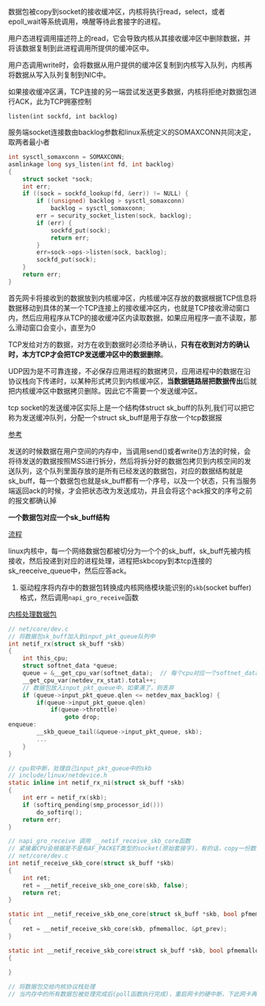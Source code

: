数据包被copy到socket的接收缓冲区，内核将执行read，select，或者epoll_wait等系统调用，唤醒等待此套接字的进程。

用户态进程调用描述符上的read，它会导致内核从其接收缓冲区中删除数据，并将该数据复制到此进程调用所提供的缓冲区中。

用户态调用write时，会将数据从用户提供的缓冲区复制到内核写入队列，内核再将数据从写入队列复制到NIC中。



如果接收缓冲区满，TCP连接的另一端尝试发送更多数据，内核将拒绝对数据包进行ACK，此为TCP拥塞控制

`listen(int sockfd, int backlog)`

服务端socket连接数由backlog参数和linux系统定义的SOMAXCONN共同决定，取两者最小者

```c
int sysctl_somaxconn = SOMAXCONN;
asmlinkage long sys_listen(int fd, int backlog)
{
    struct socket *sock;
    int err;
    if ((sock = sockfd_lookup(fd, &err)) != NULL) {
        if ((unsigned) backlog > sysctl_somaxconn)
            backlog = sysctl_somaxconn;
        err = security_socket_listen(sock, backlog);
        if (err) {
            sockfd_put(sock);
            return err;
        }
        err=sock->ops->listen(sock, backlog);
        sockfd_put(sock);
    }
    return err;
}
```



首先网卡将接收到的数据放到内核缓冲区，内核缓冲区存放的数据根据TCP信息将数据移动到具体的某一个TCP连接上的接收缓冲区内，也就是TCP接收滑动窗口内，然后应用程序从TCP的接收缓冲区内读取数据，如果应用程序一直不读取，那么滑动窗口会变小，直至为0





TCP发给对方的数据，对方在收到数据时必须给矛确认，**只有在收到对方的确认时，本方TCP才会把TCP发送缓冲区中的数据删除**。

UDP因为是不可靠连接，不必保存应用进程的数据拷贝，应用进程中的数据在沿协议栈向下传递时，以某种形式拷贝到内核缓冲区，**当数据链路层把数据传出**后就把内核缓冲区中数据拷贝删除。因此它不需要一个发送缓冲区。



tcp socket的发送缓冲区实际上是一个结构体struct sk_buff的队列,我们可以把它称为发送缓冲队列，分配一个struct sk_buff是用于存放一个tcp数据报

[参考](https://juejin.cn/post/6844903826814664711)





发送的时候数据在用户空间的内存中，当调用send()或者write()方法的时候，会将待发送的数据按照MSS进行拆分，然后将拆分好的数据包拷贝到内核空间的发送队列，这个队列里面存放的是所有已经发送的数据包，对应的数据结构就是sk_buff，每一个数据包也就是sk_buff都有一个序号，以及一个状态，只有当服务端返回ack的时候，才会把状态改为发送成功，并且会将这个ack报文的序号之前的报文都确认掉

**一个数据包对应一个sk_buff结构**

[流程](https://plantegg.github.io/2019/05/08/%E5%B0%B1%E6%98%AF%E8%A6%81%E4%BD%A0%E6%87%82%E7%BD%91%E7%BB%9C--%E7%BD%91%E7%BB%9C%E5%8C%85%E7%9A%84%E6%B5%81%E8%BD%AC/)



linux内核中，每一个网络数据包都被切分为一个个的sk_buff，sk_buff先被内核接收，然后投递到对应的进程处理，进程把skbcopy到本tcp连接的sk_reeceive_queue中，然后应答ack。





1. 驱动程序将内存中的数据包转换成内核网络模块能识别的`skb`(socket buffer)格式，然后调用`napi_gro_receive`函数

[内核处理数据包](https://morven.life/notes/networking-1-pkg-snd-rcv/)



```c
// net/core/dev.c
// 将数据包sk_buff加入到input_pkt_queue队列中
int netif_rx(struct sk_buff *skb)
{
    int this_cpu;
    struct softnet_data *queue;
    queue = &__get_cpu_var(softnet_data);  // 每个cpu对应一个softnet_data
    __get_cpu_var(netdev_rx_stat).total++;
    // 数据包放入input_pkt_queue中，如果满了，则丢弃
    if (queue->input_pkt_queue.qlen <= netdev_max_backlog) {
        if(queue->input_pkt_queue.qlen)
            if(queue->throttle)
                goto drop;
enqueue:
        __skb_queue_tail(&queue->input_pkt_queue, skb);
        ...
    }
}

// cpu软中断，处理自己input_pkt_queue中的skb
// include/linux/netdevice.h
static inline int netif_rx_ni(struct sk_buff *skb)
{
    int err = netif_rx(skb);
    if (softirq_pending(smp_processor_id()))
        do_softirq();
    return err;
}

// napi_gro_receive 调用 __netif_receive_skb_core函数
// 紧接着CPU会根据是不是有AF_PACKET类型的socket(原始套接字)，有的话，copy一份数据给它(tcpdump抓包就是抓的这里的包)
// net/core/dev.c
int netif_receive_skb_core(struct sk_buff *skb)
{
    int ret;
    ret = __netif_receive_skb_one_core(skb, false);
    return ret;
}

static int __netif_receive_skb_one_core(struct sk_buff *skb, bool pfmemalloc)
{
    ret = __netif_receive_skb_core(skb, pfmemalloc, &pt_prev);
}

static int __netif_receive_skb_core(struct sk_buff *skb, bool pfmemalloc, struct packet_type **ppt_prev)
{
    
}

// 将数据包交给内核协议栈处理
// 当内存中的所有数据包被处理完成后(poll函数执行完成)，重启网卡的硬中断，下此网卡再收到数据的时候就会通知CPU


```


































